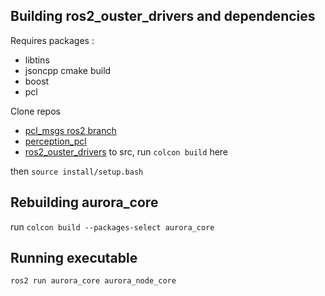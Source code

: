 ## Building ros2_ouster_drivers and dependencies

Requires packages : 
- libtins
- jsoncpp cmake build
- boost
- pcl

Clone repos
- [pcl_msgs ros2 branch](https://github.com/ros-perception/pcl_msgs.git)
- [perception_pcl](https://github.com/ros-perception/perception_pcl.git)
- [ros2_ouster_drivers](https://github.com/ros-drivers/ros2_ouster_drivers.git)
to src, run `colcon build` here

then `source install/setup.bash`

## Rebuilding aurora_core

run `colcon build --packages-select aurora_core`

## Running executable

`ros2 run aurora_core aurora_node_core`
